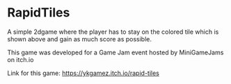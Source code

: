 # RapidTiles
A simple 2dgame where the player has to stay on the colored tile which is shown above and gain as much score as possible.

This game was developed for a Game Jam event hosted by MiniGameJams on itch.io

Link for this game: https://ykgamez.itch.io/rapid-tiles

